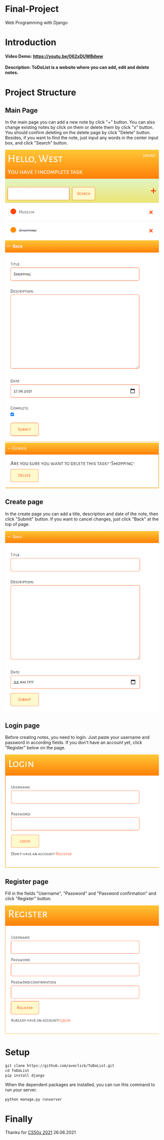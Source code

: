 # Final-Project
Web Programming with Django

# Introduction
#### Video Demo:  <https://youtu.be/062xDUWBdww>
#### Description: ToDoList is a website where you can add, edit and delete notes.

# Project Structure

## Main Page
In the main page you can add a new note by click "+" button. You can also change existing notes by click on them or delete them by click "x" button. You should confirm deleting on the delete page by click "Delete" button. Besides, if you want to find the note, just input any words in the center input box, and click "Search" button. 

![main page](/screenshots/mainpage.PNG)
![edit page](/screenshots/edit.PNG) 
![delete page](/screenshots/delete.PNG) 

## Create page
In the create page you can add a title, description and date of the note, then click "Submit" button. If you want to cancel changes, just click "Back" at the top of page.

![create page](/screenshots/create.PNG) 

## Login page
Before creating notes, you need to login. Just paste your username and password in according fields. If you don't have an account yet, click "Register" below on the page.

![login page](/screenshots/login.PNG) 

## Register page
Fill in the fields "Username", "Password" and "Password confirmation" and click "Register" button.

![register page](/screenshots/register.PNG) 

# Setup
```
git clone https://github.com/aveclick/ToDoList.git
cd ToDoList
pip install django
```

When the dependent packages are installed, you can run this command to run your server.
```
python manage.py runserver
```

# Finally
Thanks for  [CS50x 2021](https://cs50.harvard.edu/x/2021/)
26.06.2021
